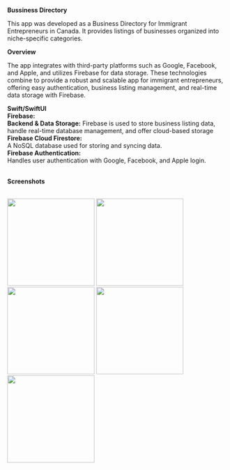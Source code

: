 <b>Bussiness Directory</b> </br>
<p>This app was developed as a Business Directory for Immigrant Entrepreneurs in Canada. It provides listings of businesses organized into niche-specific categories. </p>

<b>Overview</b>
  <p>The app integrates with third-party platforms such as Google, Facebook, and Apple, and utilizes Firebase for data storage. These technologies combine to provide a robust and scalable app for immigrant entrepreneurs, offering easy authentication, business listing management, and real-time data storage with Firebase.</p>
<b>Swift/SwiftUI</b> </br>
<b>Firebase:</b> </br>
<b>Backend & Data Storage:</b> Firebase is used to store business listing data, handle real-time database management, and offer cloud-based storage</br>
<b>Firebase Cloud Firestore:</b></br>
A NoSQL database used for storing and syncing data.</br>
<b>Firebase Authentication:</b></br>
Handles user authentication with Google, Facebook, and Apple login.</br></br>

 <b>Screenshots</b> </br></br>
 
 <p>
   <img src="https://github.com/user-attachments/assets/532d3861-53ad-43f5-b731-9edefd2942d3" width="200"/>
   <img src="https://github.com/user-attachments/assets/5236727e-5f09-46ea-87c7-0705b14d7b6e" width="200"/>
   <img src="https://github.com/user-attachments/assets/9e00779a-e9a9-47ed-8c8d-cc61249a03dc" width="200"/>
   <img src="https://github.com/user-attachments/assets/c9b2b6f1-160a-4ef6-bfc7-88f6dad66f44" width="200"/>
   <img src="https://github.com/user-attachments/assets/f89ec88a-a4e4-44c0-85ec-1bcfb6b1b444" width="200"/>
 </p>
 





